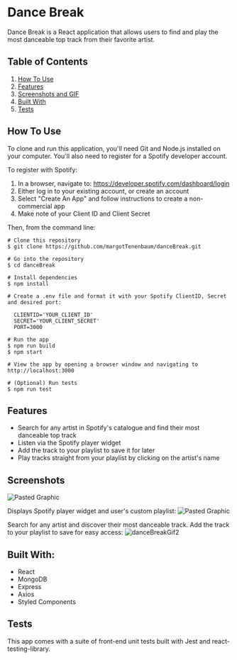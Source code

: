 # Dance Break

Dance Break is a React application that allows users to find and play the most danceable top track from their favorite artist.

## Table of Contents
  1. [How To Use](#how-to-use)
  2. [Features](#features)
  3. [Screenshots and GIF](#screenshots)
  4. [Built With](#built-with)
  5. [Tests](#tests)

## How To Use
To clone and run this application, you'll need Git and Node.js installed on your computer. You'll also need to register for a Spotify developer account. 

To register with Spotify:
1. In a browser, navigate to: https://developer.spotify.com/dashboard/login
2. Either log in to your existing account, or create an account
3. Select "Create An App" and follow instructions to create a non-commercial app
4. Make note of your Client ID and Client Secret

Then, from the command line:
```
# Clone this repository
$ git clone https://github.com/margotTenenbaum/danceBreak.git

# Go into the repository
$ cd danceBreak

# Install dependencies
$ npm install

# Create a .env file and format it with your Spotify ClientID, Secret and desired port:

  CLIENTID='YOUR_CLIENT_ID'
  SECRET='YOUR_CLIENT_SECRET'
  PORT=3000

# Run the app
$ npm run build
$ npm start

# View the app by opening a browser window and navigating to http://localhost:3000

# (Optional) Run tests
$ npm run test
```

## Features
- Search for any artist in Spotify's catalogue and find their most danceable top track
- Listen via the Spotify player widget
- Add the track to your playlist to save it for later
- Play tracks straight from your playlist by clicking on the artist's name

## Screenshots
![Pasted Graphic](https://user-images.githubusercontent.com/49254170/99435477-2d223780-28de-11eb-9ec0-4a1f338f12d0.png)

Displays Spotify player widget and user's custom playlist:
![Pasted Graphic](https://user-images.githubusercontent.com/49254170/99566259-a67f6000-299a-11eb-9d0c-89fb490463ff.png)

Search for any artist and discover their most danceable track. Add the track to your playlist to save for easy access:
![danceBreakGif2](https://user-images.githubusercontent.com/49254170/99830925-6223c980-2b2c-11eb-9fdd-4d805bab19c7.gif)

## Built With:
- React
- MongoDB
- Express
- Axios
- Styled Components

## Tests
This app comes with a suite of front-end unit tests built with Jest and react-testing-library.

